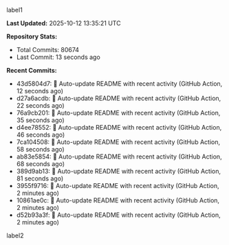 
label1 
<!-- ACTIVITY_START -->
**Last Updated:** 2025-10-12 13:35:21 UTC

**Repository Stats:**
- Total Commits: 80674
- Last Commit: 13 seconds ago

**Recent Commits:**
- 43d5804d7: 🤖 Auto-update README with recent activity (GitHub Action, 12 seconds ago)
- d27a6acdb: 🤖 Auto-update README with recent activity (GitHub Action, 22 seconds ago)
- 76a9cb201: 🤖 Auto-update README with recent activity (GitHub Action, 35 seconds ago)
- d4ee78552: 🤖 Auto-update README with recent activity (GitHub Action, 46 seconds ago)
- 7ca104508: 🤖 Auto-update README with recent activity (GitHub Action, 58 seconds ago)
- ab83e5854: 🤖 Auto-update README with recent activity (GitHub Action, 68 seconds ago)
- 389d9ab13: 🤖 Auto-update README with recent activity (GitHub Action, 81 seconds ago)
- 3955f9716: 🤖 Auto-update README with recent activity (GitHub Action, 2 minutes ago)
- 10861ae0c: 🤖 Auto-update README with recent activity (GitHub Action, 2 minutes ago)
- d52b93a3f: 🤖 Auto-update README with recent activity (GitHub Action, 2 minutes ago)
<!-- ACTIVITY_END -->

label2
